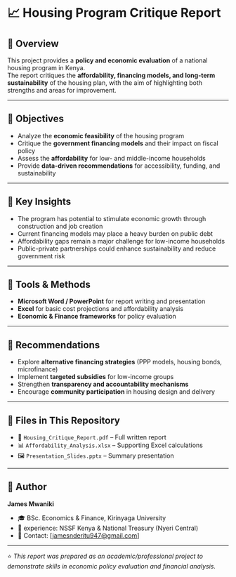 # 📈 Housing Program Critique Report  

## 🔹 Overview  
This project provides a **policy and economic evaluation** of a national housing program in Kenya.  
The report critiques the **affordability, financing models, and long-term sustainability** of the housing plan, with the aim of highlighting both strengths and areas for improvement.  

---

## 🔹 Objectives  
- Analyze the **economic feasibility** of the housing program  
- Critique the **government financing models** and their impact on fiscal policy  
- Assess the **affordability** for low- and middle-income households  
- Provide **data-driven recommendations** for accessibility, funding, and sustainability  

---

## 🔹 Key Insights  
- The program has potential to stimulate economic growth through construction and job creation  
- Current financing models may place a heavy burden on public debt  
- Affordability gaps remain a major challenge for low-income households  
- Public-private partnerships could enhance sustainability and reduce government risk  

---

## 🔹 Tools & Methods  
- **Microsoft Word / PowerPoint** for report writing and presentation  
- **Excel** for basic cost projections and affordability analysis  
- **Economic & Finance frameworks** for policy evaluation  

---

## 🔹 Recommendations  
- Explore **alternative financing strategies** (PPP models, housing bonds, microfinance)  
- Implement **targeted subsidies** for low-income groups  
- Strengthen **transparency and accountability mechanisms**  
- Encourage **community participation** in housing design and delivery  

---

## 🔹 Files in This Repository  
- 📄 `Housing_Critique_Report.pdf` – Full written report  
- 📊 `Affordability_Analysis.xlsx` – Supporting Excel calculations  
- 🖼️ `Presentation_Slides.pptx` – Summary presentation  

---

## 🔹 Author  
**James Mwaniki**  
- 🎓 BSc. Economics & Finance, Kirinyaga University  
- 💼 experience: NSSF Kenya & National Treasury (Nyeri Central)  
- 📧 Contact: [jamesnderitu947@gmail.com]  

---
⭐ *This report was prepared as an academic/professional project to demonstrate skills in economic policy evaluation and financial analysis.*  
